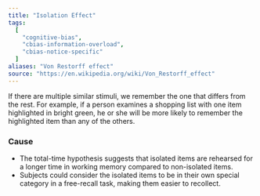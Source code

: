 ```yaml
---
title: "Isolation Effect"
tags:
  [
    "cognitive-bias",
    "cbias-information-overload",
    "cbias-notice-specific"
  ]
aliases: "Von Restorff effect"
source: "https://en.wikipedia.org/wiki/Von_Restorff_effect"
---
```


If there are multiple similar stimuli, we remember the one that differs from the rest. For example, if a person examines a shopping list with one item highlighted in bright green, he or she will be more likely to remember the highlighted item than any of the others.

### Cause

- The total-time hypothesis suggests that isolated items are rehearsed for a longer time in working memory compared to non-isolated items.
- Subjects could consider the isolated items to be in their own special category in a free-recall task, making them easier to recollect.


